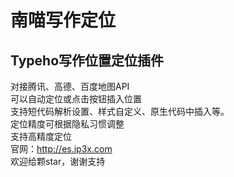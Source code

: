 # 南喵写作定位
## Typeho写作位置定位插件  
对接腾讯、高德、百度地图API  
可以自动定位或点击按钮插入位置  
支持短代码解析设置、样式自定义、原生代码中插入等。  
定位精度可根据隐私习惯调整   
支持高精度定位  
官网：http://es.ip3x.com    
欢迎给颗star，谢谢支持  


